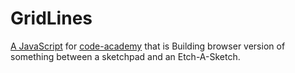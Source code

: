 # GridLines
[A JavaScript](https://github.com/gazaskygeeks/code-academy/blob/master/pre-requisites/11-project-js.md) for [code-academy](https://github.com/gazaskygeeks/code-academy) that is Building browser version of something between a sketchpad and an Etch-A-Sketch.
